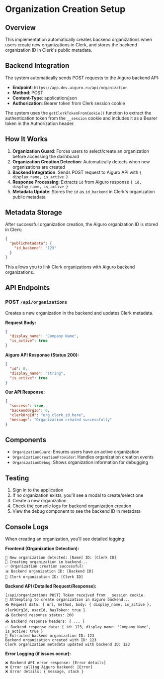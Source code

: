 # Organization Creation Setup

## Overview
This implementation automatically creates backend organizations when users create new organizations in Clerk, and stores the backend organization ID in Clerk's public metadata.

## Backend Integration

The system automatically sends POST requests to the Aiguro backend API:
- **Endpoint**: `https://app.dev.aiguro.ru/api/organization`
- **Method**: POST
- **Content-Type**: application/json
- **Authorization**: Bearer token from Clerk session cookie

The system uses the `getClerkTokenFromCookie()` function to extract the authentication token from the `__session` cookie and includes it as a Bearer token in the Authorization header.

## How It Works

1. **Organization Guard**: Forces users to select/create an organization before accessing the dashboard
2. **Organization Creation Detection**: Automatically detects when new organizations are created
3. **Backend Integration**: Sends POST request to Aiguro API with `{ display_name, is_active }`
4. **Response Processing**: Extracts `id` from Aiguro response `{ id, display_name, is_active }`
5. **Metadata Update**: Stores the `id` as `id_backend` in Clerk's organization public metadata

## Metadata Storage

After successful organization creation, the Aiguro organization ID is stored in Clerk:

```json
{
  "publicMetadata": {
    "id_backend": "123"
  }
}
```

This allows you to link Clerk organizations with Aiguro backend organizations.

## API Endpoints

### POST `/api/organizations`
Creates a new organization in the backend and updates Clerk metadata.

**Request Body:**
```json
{
  "display_name": "Company Name",
  "is_active": true
}
```

**Aiguro API Response (Status 200):**
```json
{
  "id": 0,
  "display_name": "string",
  "is_active": true
}
```

**Our API Response:**
```json
{
  "success": true,
  "backendOrgId": 0,
  "clerkOrgId": "org_clerk_id_here",
  "message": "Organization created successfully"
}
```

## Components

- `OrganizationGuard`: Ensures users have an active organization
- `OrganizationCreationProvider`: Handles organization creation events
- `OrganizationDebug`: Shows organization information for debugging

## Testing

1. Sign in to the application
2. If no organization exists, you'll see a modal to create/select one
3. Create a new organization
4. Check the console logs for backend organization creation
5. View the debug component to see the backend ID in metadata

## Console Logs

When creating an organization, you'll see detailed logging:

**Frontend (Organization Detection):**
```
🏢 New organization detected: [Name] ID: [Clerk ID]
🚀 Creating organization in backend...
✅ Organization creation successful!
📊 Backend organization ID: [Backend ID]
🔗 Clerk organization ID: [Clerk ID]
```

**Backend API (Detailed Request/Response):**
```
[/api/organizations POST] Token received from __session cookie.
🚀 Attempting to create organization in Aiguro backend...
📤 Request data: { url, method, body: { display_name, is_active }, clerkOrgId, userId, hasToken: true }
📥 Backend response status: 200
📥 Backend response headers: { ... }
✅ Backend response data: { id: 123, display_name: "Company Name", is_active: true }
🎯 Extracted backend organization ID: 123
Backend organization created with ID: 123
Clerk organization metadata updated with backend ID: 123
```

**Error Logging (if issues occur):**
```
❌ Backend API error response: [Error details]
❌ Error calling Aiguro backend: [Error]
❌ Error details: { message, stack }
``` 